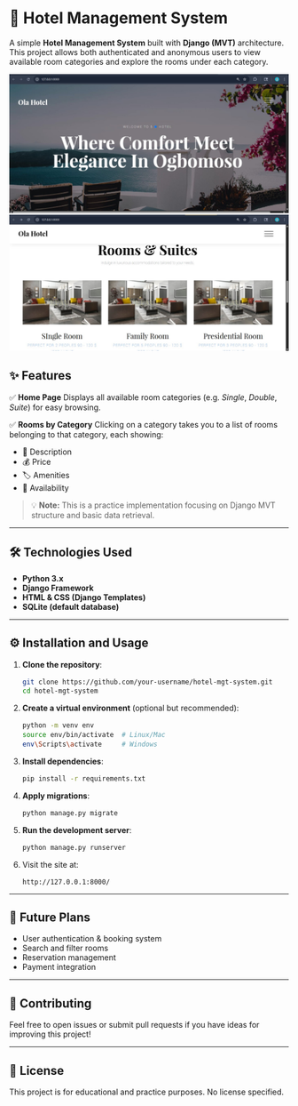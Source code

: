 # 🏨 Hotel Management System 

A simple **Hotel Management System** built with **Django (MVT)** architecture. This project allows both authenticated and anonymous users to view available room categories and explore the rooms under each category.

![Home Page Preview](static\images\hotel1.jpg)
![Categories Page Preview](static\images\hotel-room.jpg)

## ✨ Features

✅ **Home Page**
Displays all available room categories (e.g. *Single*, *Double*, *Suite*) for easy browsing.


✅ **Rooms by Category**
Clicking on a category takes you to a list of rooms belonging to that category, each showing:

* 📜 Description
* 💰 Price
* 🏷 Amenities
* 📆 Availability

> 💡 **Note:** This is a practice implementation focusing on Django MVT structure and basic data retrieval.

---

## 🛠️ Technologies Used

* **Python 3.x**
* **Django Framework**
* **HTML & CSS (Django Templates)**
* **SQLite (default database)**

---

## ⚙️ Installation and Usage

1. **Clone the repository**:

   ```bash
   git clone https://github.com/your-username/hotel-mgt-system.git
   cd hotel-mgt-system
   ```

2. **Create a virtual environment** (optional but recommended):

   ```bash
   python -m venv env
   source env/bin/activate  # Linux/Mac
   env\Scripts\activate     # Windows
   ```

3. **Install dependencies**:

   ```bash
   pip install -r requirements.txt
   ```

4. **Apply migrations**:

   ```bash
   python manage.py migrate
   ```

5. **Run the development server**:

   ```bash
   python manage.py runserver
   ```

6. Visit the site at:

   ```
   http://127.0.0.1:8000/
   ```


---

## 🎯 Future Plans

* User authentication & booking system
* Search and filter rooms
* Reservation management
* Payment integration

---

## 🤝 Contributing

Feel free to open issues or submit pull requests if you have ideas for improving this project!

---

## 📜 License

This project is for educational and practice purposes. No license specified.
